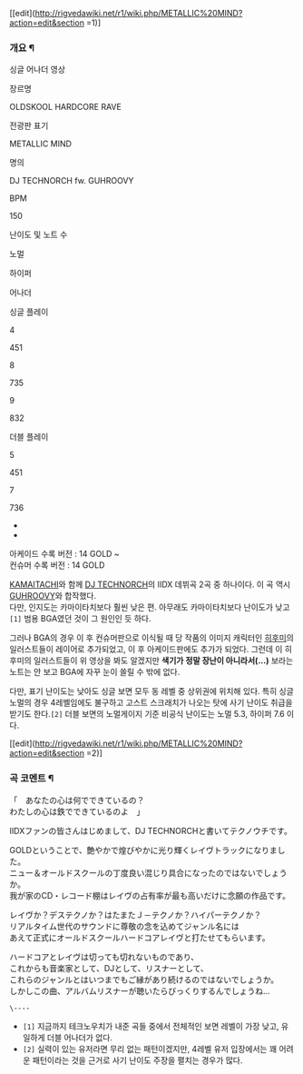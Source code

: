 [[edit](http://rigvedawiki.net/r1/wiki.php/METALLIC%20MIND?action=edit&section
=1)]

### 개요 ¶

  
  

싱글 어나더 영상

  

장르명

OLDSKOOL HARDCORE RAVE

전광판 표기

METALLIC MIND

명의

DJ TECHNORCH fw. GUHROOVY

BPM

150

  

난이도 및 노트 수

노멀

하이퍼

어나더

싱글 플레이

4

451

8

735

9

832

더블 플레이

5

451

7

736

-
-
  
아케이드 수록 버전 : 14 GOLD ~  
컨슈머 수록 버전 : 14 GOLD

  

[KAMAITACHI](KAMAITACHI.md)와 함께 [DJ TECHNORCH](DJ%20TECHNORCH.md)의 IIDX
데뷔곡 2곡 중 하나이다. 이 곡 역시[GUHROOVY](GUHROOVY.md)와 합작했다.  
다만, 인지도는 카마이타치보다 훨씬 낮은 편. 아무래도 카마이타치보다 난이도가 낮고`[1]` 범용 BGA였던 것이 그 원인인 듯 하다.

  

그러나 BGA의 경우 이 후 컨슈머판으로 이식될 때 당 작품의 이미지 캐릭터인
[히후미](%ED%9E%88%ED%9B%84%EB%AF%B8.md)의 일러스트들이 레이어로 추가되었고, 이 후 아케이드판에도 추가가
되었다. 그런데 이 히후미의 일러스트들이 위 영상을 봐도 알겠지만 **색기가 정말 장난이 아니라서(...)** 보라는 노트는 안 보고
BGA에 자꾸 눈이 쏠릴 수 밖에 없다.

  

다만, 표기 난이도는 낮아도 싱글 보면 모두 동 레벨 중 상위권에 위치해 있다. 특히 싱글 노멀의 경우 4레벨임에도 불구하고 고스트
스크래치가 나오는 탓에 사기 난이도 취급을 받기도 한다.`[2]` 더블 보면의 노멀게이지 기준 비공식 난이도는 노멀 5.3, 하이퍼 7.6
이다.

  

[[edit](http://rigvedawiki.net/r1/wiki.php/METALLIC%20MIND?action=edit&section
=2)]

### 곡 코멘트 ¶

  

「　あなたの心は何でできているの？  
わたしの心は鉄でできているのよ　」  

IIDXファンの皆さんはじめまして、DJ TECHNORCHと書いてテクノウチです。  

GOLDということで、艶やかで煌びやかに光り輝くレイヴトラックになりました。  
ニュー＆オールドスクールの丁度良い混じり具合になったのではないでしょうか。  
我が家のCD・レコード棚はレイヴの占有率が最も高いだけに念願の作品です。  

レイヴか？デステクノか？はたまたＪ－テクノか？ハイパーテクノか？  
リアルタイム世代のサウンドに尊敬の念を込めてジャンル名には  
あえて正式にオールドスクールハードコアレイヴと打たせてもらいます。  

ハードコアとレイヴは切っても切れないものであり、  
これからも音楽家として、DJとして、リスナーとして、  
これらのジャンルとはいつまでもご縁があり続けるのではないでしょうか。  
しかしこの曲、アルバムリスナーが聴いたらびっくりするんでしょうね…

`\----`

  * `[1]` 지금까지 테크노우치가 내준 곡들 중에서 전체적인 보면 레벨이 가장 낮고, 유일하게 더블 어나더가 없다.
  * `[2]` 실력이 있는 유저라면 무리 없는 패턴이겠지만, 4레벨 유저 입장에서는 꽤 어려운 패턴이라는 것을 근거로 사기 난이도 주장을 펼치는 경우가 많다.

